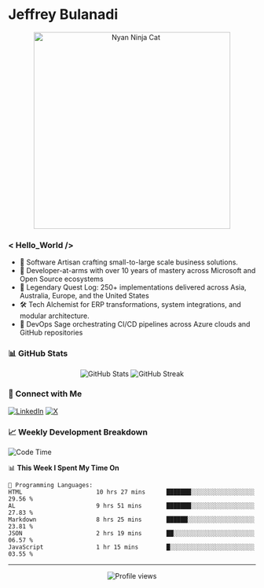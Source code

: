 # Jeffrey Bulanadi

<div align="center">
  <img src="https://www.nyan.cat/cats/nyaninja.gif" alt="Nyan Ninja Cat" width="400"/>
</div>

### < Hello_World />

- 🎨 Software Artisan crafting small-to-large scale business solutions.
- 💼 Developer-at-arms with over 10 years of mastery across Microsoft and Open Source ecosystems
- 🏢 Legendary Quest Log: 250+ implementations delivered across Asia, Australia, Europe, and the United States
- 🛠️ Tech Alchemist for ERP transformations, system integrations, and modular architecture.
- 🔄 DevOps Sage orchestrating CI/CD pipelines across Azure clouds and GitHub repositories

### 📊 GitHub Stats

<div align="center">
  <img src="https://github-readme-stats.vercel.app/api?username=jeffreybulanadi&show_icons=true&theme=tokyonight" alt="GitHub Stats" />
  <img src="https://github-readme-streak-stats.herokuapp.com/?user=jeffreybulanadi&theme=tokyonight" alt="GitHub Streak" />
</div>

### 🤝 Connect with Me

[![LinkedIn](https://img.shields.io/badge/LinkedIn-Connect-blue?style=for-the-badge&logo=linkedin)](https://linkedin.com/in/jeffreybulanadi)
[![X](https://img.shields.io/badge/Twitter-Follow-blue?style=for-the-badge&logo=twitter)](https://x.com/JeffreyBulanadi)

### 📈 Weekly Development Breakdown

<!--START_SECTION:waka-->
![Code Time](http://img.shields.io/badge/Code%20Time-317%20hrs%2047%20mins-blue)

📊 **This Week I Spent My Time On** 

```text
💬 Programming Languages: 
HTML                     10 hrs 27 mins      ███████░░░░░░░░░░░░░░░░░░   29.56 % 
AL                       9 hrs 51 mins       ███████░░░░░░░░░░░░░░░░░░   27.83 % 
Markdown                 8 hrs 25 mins       ██████░░░░░░░░░░░░░░░░░░░   23.81 % 
JSON                     2 hrs 19 mins       ██░░░░░░░░░░░░░░░░░░░░░░░   06.57 % 
JavaScript               1 hr 15 mins        █░░░░░░░░░░░░░░░░░░░░░░░░   03.55 % 
```


<!--END_SECTION:waka-->

---

<div align="center">
  <img src="https://komarev.com/ghpvc/?username=jeffreybulanadi&color=blue&style=flat-square" alt="Profile views" />
</div>
